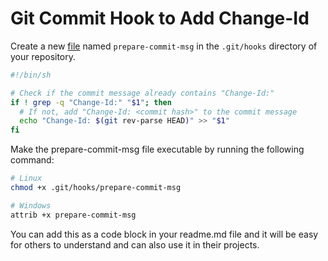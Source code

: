 # Git Commit Hook to Add Change-Id

Create a new [file](../main/prepare-commit-msg) named `prepare-commit-msg` in the `.git/hooks` directory of your repository.

```sh
#!/bin/sh

# Check if the commit message already contains "Change-Id:"
if ! grep -q "Change-Id:" "$1"; then
  # If not, add "Change-Id: <commit hash>" to the commit message
  echo "Change-Id: $(git rev-parse HEAD)" >> "$1"
fi
```

Make the prepare-commit-msg file executable by running the following command:

```sh
# Linux
chmod +x .git/hooks/prepare-commit-msg

# Windows
attrib +x prepare-commit-msg
```

You can add this as a code block in your readme.md file and it will be easy for others to understand and can also use it in their projects.
